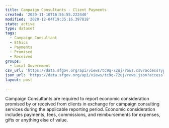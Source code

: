 ```yaml
---
title: Campaign Consultants - Client Payments
created: '2020-11-10T16:56:55.222440'
modified: '2020-12-04T19:35:16.397818'
state: active
type: dataset
tags:
  - Campaign Consultant
  - Ethics
  - Payments
  - Promised
  - Received
groups:
  - Local Government
csv_url: 'https://data.sfgov.org/api/views/tc9q-72uj/rows.csv?accessType=DOWNLOAD'
json_url: 'https://data.sfgov.org/api/views/tc9q-72uj/rows.json?accessType=DOWNLOAD'
layout: post

---
```

Campaign Consultants are required to report economic consideration promised by or received from clients in exchange for campaign consulting services during the applicable reporting period.  Economic consideration includes payments, fees, commissions, and reimbursements for expenses, gifts or anything else of value.
